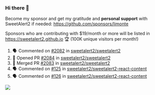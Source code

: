 ### Hi there 👋

Become my sponsor and get my gratitude and **personal support** with SweetAlert2 if needed: https://github.com/sponsors/limonte

Sponsors who are contributing with $19/month or more will be listed in https://sweetalert2.github.io 🏆 (100K unique visitors per month!)

<!--START_SECTION:activity-->
1. 🗣 Commented on [#2082](https://github.com/sweetalert2/sweetalert2/issues/2082) in [sweetalert2/sweetalert2](https://github.com/sweetalert2/sweetalert2)
2. 💪 Opened PR [#2084](https://github.com/sweetalert2/sweetalert2/pull/2084) in [sweetalert2/sweetalert2](https://github.com/sweetalert2/sweetalert2)
3. 🎉 Merged PR [#2083](https://github.com/sweetalert2/sweetalert2/pull/2083) in [sweetalert2/sweetalert2](https://github.com/sweetalert2/sweetalert2)
4. 🗣 Commented on [#125](https://github.com/sweetalert2/sweetalert2-react-content/issues/125) in [sweetalert2/sweetalert2-react-content](https://github.com/sweetalert2/sweetalert2-react-content)
5. 🗣 Commented on [#126](https://github.com/sweetalert2/sweetalert2-react-content/issues/126) in [sweetalert2/sweetalert2-react-content](https://github.com/sweetalert2/sweetalert2-react-content)
<!--END_SECTION:activity-->

![](https://github-readme-stats.vercel.app/api?username=limonte&theme=vue&show_icons=true)
